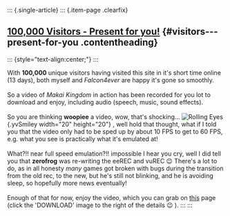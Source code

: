 ::: {.single-article}
::: {.item-page .clearfix}
## [100,000 Visitors - Present for you!](/170-100-000-visitors-present-for-you.html) {#visitors---present-for-you .contentheading}

::: {style="text-align:center;"}
:::

With **100,000** unique visitors having visited this site in it\'s short
time online (13 days), both myself and *Falcon4ever* are happy it\'s
gone so smoothly.\
\
So a video of *Makai Kingdom* in action has been recorded for you lot to
download and enjoy, including audio (speech, music, sound effects).\
\
So you are thinking **woopiee** a video, wow, that\'s shocking\...
![Rolling
Eyes](https://pcsx2.net/images/stories/frontend/smilies/rolleyes.gif){.yvSmiley
width="20" height="20"} , well hold that thought, what if I told you
that the video only had to be sped up by about 10 FPS to get to 60 FPS,
e.g. what you see is practically what it\'s emulated at!\
\
What?!! near full speed emulation?!! impossible I hear you cry, well I
did tell you that **zerofrog** was re-writing the eeREC and vuREC
😉 There\'s a lot to do, as in all honesty *many*
games got broken with bugs during the transition from the old rec, to
the new, but he\'s still not blinking, and he is avoiding sleep, so
hopefully more news eventually!\
\
Enough of that for now, enjoy the video, which you can grab on
[this](/demo-videos-screenshots/videos.html) page (click the
\'DOWNLOAD\' image to the right of the details
😉 ).
:::
:::

